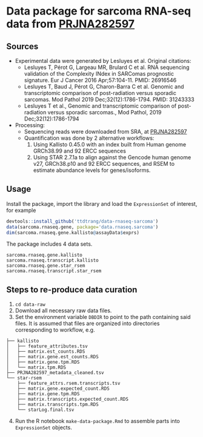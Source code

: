 # Data package for sarcoma RNA-seq data from [PRJNA282597](https://www.ncbi.nlm.nih.gov/bioproject/282597)

## Sources

  * Experimental data were generated by Lesluyes et al. Original citations:
    * Lesluyes T, Pérot G, Largeau MR, Brulard C et al. RNA sequencing validation of the Complexity INdex in SARComas prognostic signature. Eur J Cancer 2016 Apr;57:104-11. PMID: 26916546
    * Lesluyes T, Baud J, Pérot G, Charon-Barra C et al. Genomic and transcriptomic comparison of post-radiation versus sporadic sarcomas. Mod Pathol 2019 Dec;32(12):1786-1794. PMID: 31243333
    * Lesluyes T et al., Genomic and transcriptomic comparison of post-radiation versus sporadic sarcomas., Mod Pathol, 2019 Dec;32(12):1786-1794
  * Processing:
    * Sequencing reads were downloaded from SRA, at [PRJNA282597](https://www.ncbi.nlm.nih.gov/bioproject/?term=PRJNA282597)
    * Quantification was done by 2 alternative workflows:
      1. Using Kallisto 0.45.0 with an index built from Human genome GRCh38.99 and 92 ERCC sequences
      2. Using STAR 2.7.1a to align against the Gencode human genome v27, GRCh38.p10 and 92 ERCC sequences, and RSEM to estimate abundance levels for genes/isoforms.
  
## Usage

Install the package, import the library and load the `ExpressionSet` of interest, for example

```R
devtools::install_github('ttdtrang/data-rnaseq-sarcoma')
data(sarcoma.rnaseq.gene, package='data.rnaseq.sarcoma')
dim(sarcoma.rnaseq.gene.kallisto@assayData$exprs)
```

The package includes 4 data sets.
```
sarcoma.rnaseq.gene.kallisto
sarcoma.rnaseq.transcript.kallisto
sarcoma.rnaseq.gene.star_rsem
sarcoma.rnaseq.transcript.star_rsem
```

## Steps to re-produce data curation

1. `cd data-raw`
2. Download all necessary raw data files.
3. Set the environment variable `DBDIR` to point to the path containing said files. It is assumed that files are organized into directories corresponding to workflow, e.g.
```
├── kallisto
│   ├── feature_attributes.tsv
│   ├── matrix.est_counts.RDS
│   ├── matrix.gene.est_counts.RDS
│   ├── matrix.gene.tpm.RDS
│   └── matrix.tpm.RDS
├── PRJNA282597_metadata_cleaned.tsv
└── star-rsem
    ├── feature_attrs.rsem.transcripts.tsv
    ├── matrix.gene.expected_count.RDS
    ├── matrix.gene.tpm.RDS
    ├── matrix.transcripts.expected_count.RDS
    ├── matrix.transcripts.tpm.RDS
    └── starLog.final.tsv
```
4. Run the R notebook `make-data-package.Rmd` to assemble parts into `ExpressionSet` objects.
